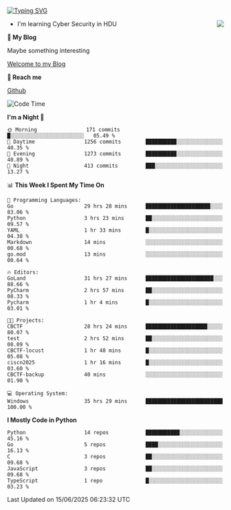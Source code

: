 [![Typing SVG](https://readme-typing-svg.herokuapp.com?font=Fira+Code&pause=1000&random=false&width=450&height=60&lines=Hello+%F0%9F%91%8B%F0%9F%8F%BB;I'm+JBNRZ)](https://git.io/typing-svg)

<a href="#">
  <img align="right" src="https://github-readme-stats.vercel.app/api?username=JBNRZ&show_icons=true&bg_color=15,f2f7fd,E0EAFC" />
</a>

- I'm learning Cyber Security in HDU

 **🌱 My Blog**

Maybe something interesting

[Welcome to my Blog](https://jbnrz.com.cn/)

 **💬 Reach me** 

[Github](https://github.com/JBNRZ)


<!--START_SECTION:waka-->
![Code Time](http://img.shields.io/badge/Code%20Time-1%2C273%20hrs%2030%20mins-blue)

**I'm a Night 🦉** 

```text
🌞 Morning                171 commits         █░░░░░░░░░░░░░░░░░░░░░░░░   05.49 % 
🌆 Daytime                1256 commits        ██████████░░░░░░░░░░░░░░░   40.35 % 
🌃 Evening                1273 commits        ██████████░░░░░░░░░░░░░░░   40.89 % 
🌙 Night                  413 commits         ███░░░░░░░░░░░░░░░░░░░░░░   13.27 % 
```


📊 **This Week I Spent My Time On** 

```text
💬 Programming Languages: 
Go                       29 hrs 28 mins      █████████████████████░░░░   83.06 % 
Python                   3 hrs 23 mins       ██░░░░░░░░░░░░░░░░░░░░░░░   09.57 % 
YAML                     1 hr 33 mins        █░░░░░░░░░░░░░░░░░░░░░░░░   04.38 % 
Markdown                 14 mins             ░░░░░░░░░░░░░░░░░░░░░░░░░   00.68 % 
go.mod                   13 mins             ░░░░░░░░░░░░░░░░░░░░░░░░░   00.64 % 

🔥 Editors: 
GoLand                   31 hrs 27 mins      ██████████████████████░░░   88.66 % 
PyCharm                  2 hrs 57 mins       ██░░░░░░░░░░░░░░░░░░░░░░░   08.33 % 
Pycharm                  1 hr 4 mins         █░░░░░░░░░░░░░░░░░░░░░░░░   03.01 % 

🐱‍💻 Projects: 
CBCTF                    28 hrs 24 mins      ████████████████████░░░░░   80.07 % 
test                     2 hrs 52 mins       ██░░░░░░░░░░░░░░░░░░░░░░░   08.09 % 
CBCTF-locust             1 hr 48 mins        █░░░░░░░░░░░░░░░░░░░░░░░░   05.08 % 
ciscn2025                1 hr 16 mins        █░░░░░░░░░░░░░░░░░░░░░░░░   03.60 % 
CBCTF-backup             40 mins             ░░░░░░░░░░░░░░░░░░░░░░░░░   01.90 % 

💻 Operating System: 
Windows                  35 hrs 29 mins      █████████████████████████   100.00 % 
```

**I Mostly Code in Python** 

```text
Python                   14 repos            ███████████░░░░░░░░░░░░░░   45.16 % 
Go                       5 repos             ████░░░░░░░░░░░░░░░░░░░░░   16.13 % 
C                        3 repos             ██░░░░░░░░░░░░░░░░░░░░░░░   09.68 % 
JavaScript               3 repos             ██░░░░░░░░░░░░░░░░░░░░░░░   09.68 % 
TypeScript               1 repo              █░░░░░░░░░░░░░░░░░░░░░░░░   03.23 % 
```




 Last Updated on 15/06/2025 06:23:32 UTC
<!--END_SECTION:waka-->
